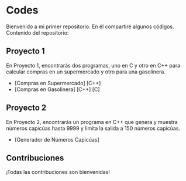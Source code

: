 # Codes

Bienvenido a mi primer repositorio. En él compartiré algunos códigos.
Contenido del repositorio:

## Proyecto 1

En Proyecto 1, encontrarás dos programas, uno en C y otro en C++ para calcular compras en un supermercado y otro para una gasolinera. 

- [Compras en Supermercado] [C++]
- [Compras en Gasolinera] [C++] [C]

## Proyecto 2

En Proyecto 2, encontrarás un programa en C++ que genera y muestra números capicúas hasta 9999 y limita la salida a 150 números capicúas.

- [Generador de Números Capicúas]

## Contribuciones
¡Todas las contribuciones son bienvenidas!
